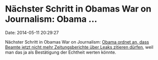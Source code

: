 Nächster Schritt in Obamas War on Journalism: Obama \...
========================================================

Date: 2014-05-11 20:29:27

Nächster Schritt in Obamas War on Journalism: [Obama ordnet an, dass
Beamte jetzt nicht mehr Zeitungsberichte über Leaks zitieren
dürfen](http://www.nytimes.com/2014/05/09/us/politics/obama-policy-bans-employee-use-of-leaked-material.html),
weil man das ja als Bestätigung der Echtheit werten könnte.
